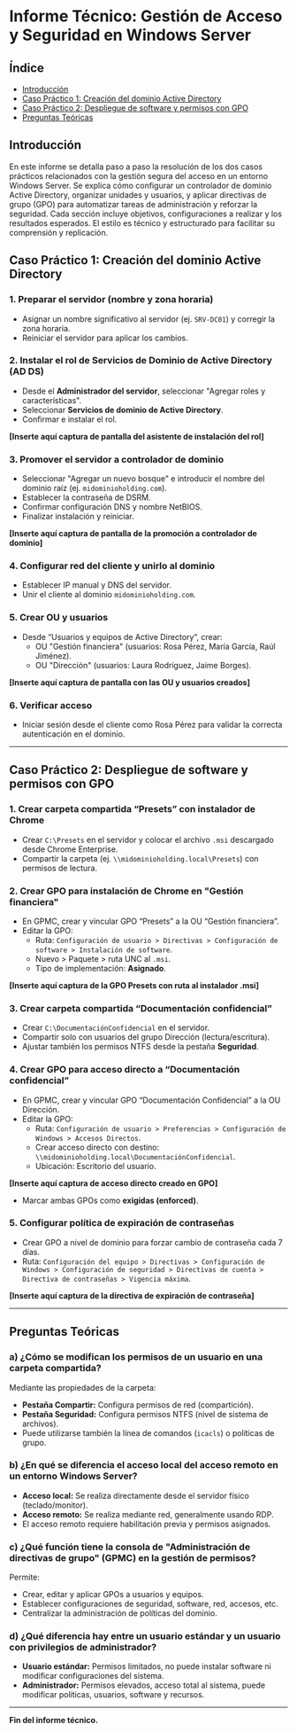 # Informe Técnico: Gestión de Acceso y Seguridad en Windows Server

## Índice
- [Introducción](#introducción)  
- [Caso Práctico 1: Creación del dominio Active Directory](#caso-práctico-1-creación-del-dominio-active-directory)  
- [Caso Práctico 2: Despliegue de software y permisos con GPO](#caso-práctico-2-despliegue-de-software-y-permisos-con-gpo)  
- [Preguntas Teóricas](#preguntas-teóricas)  

## Introducción

En este informe se detalla paso a paso la resolución de los dos casos prácticos relacionados con la gestión segura del acceso en un entorno Windows Server. Se explica cómo configurar un controlador de dominio Active Directory, organizar unidades y usuarios, y aplicar directivas de grupo (GPO) para automatizar tareas de administración y reforzar la seguridad. Cada sección incluye objetivos, configuraciones a realizar y los resultados esperados. El estilo es técnico y estructurado para facilitar su comprensión y replicación.

## Caso Práctico 1: Creación del dominio Active Directory

### 1. Preparar el servidor (nombre y zona horaria)

- Asignar un nombre significativo al servidor (ej. `SRV-DC01`) y corregir la zona horaria.
- Reiniciar el servidor para aplicar los cambios.

### 2. Instalar el rol de Servicios de Dominio de Active Directory (AD DS)

- Desde el **Administrador del servidor**, seleccionar "Agregar roles y características".
- Seleccionar **Servicios de dominio de Active Directory**.
- Confirmar e instalar el rol.

**[Inserte aquí captura de pantalla del asistente de instalación del rol]**

### 3. Promover el servidor a controlador de dominio

- Seleccionar "Agregar un nuevo bosque" e introducir el nombre del dominio raíz (ej. `midominioholding.com`).
- Establecer la contraseña de DSRM.
- Confirmar configuración DNS y nombre NetBIOS.
- Finalizar instalación y reiniciar.

**[Inserte aquí captura de pantalla de la promoción a controlador de dominio]**

### 4. Configurar red del cliente y unirlo al dominio

- Establecer IP manual y DNS del servidor.
- Unir el cliente al dominio `midominioholding.com`.

### 5. Crear OU y usuarios

- Desde “Usuarios y equipos de Active Directory”, crear:
  - OU "Gestión financiera" (usuarios: Rosa Pérez, María García, Raúl Jiménez).
  - OU "Dirección" (usuarios: Laura Rodríguez, Jaime Borges).

**[Inserte aquí captura de pantalla con las OU y usuarios creados]**

### 6. Verificar acceso

- Iniciar sesión desde el cliente como Rosa Pérez para validar la correcta autenticación en el dominio.

---

## Caso Práctico 2: Despliegue de software y permisos con GPO

### 1. Crear carpeta compartida “Presets” con instalador de Chrome

- Crear `C:\Presets` en el servidor y colocar el archivo `.msi` descargado desde Chrome Enterprise.
- Compartir la carpeta (ej. `\\midominioholding.local\Presets`) con permisos de lectura.

### 2. Crear GPO para instalación de Chrome en "Gestión financiera"

- En GPMC, crear y vincular GPO “Presets” a la OU “Gestión financiera”.
- Editar la GPO:
  - Ruta: `Configuración de usuario > Directivas > Configuración de software > Instalación de software`.
  - Nuevo > Paquete > ruta UNC al `.msi`.
  - Tipo de implementación: **Asignado**.

**[Inserte aquí captura de la GPO Presets con ruta al instalador .msi]**

### 3. Crear carpeta compartida “Documentación confidencial”

- Crear `C:\DocumentaciónConfidencial` en el servidor.
- Compartir solo con usuarios del grupo Dirección (lectura/escritura).
- Ajustar también los permisos NTFS desde la pestaña **Seguridad**.

### 4. Crear GPO para acceso directo a “Documentación confidencial”

- En GPMC, crear y vincular GPO “Documentación Confidencial” a la OU Dirección.
- Editar la GPO:
  - Ruta: `Configuración de usuario > Preferencias > Configuración de Windows > Accesos Directos`.
  - Crear acceso directo con destino: `\\midominioholding.local\DocumentaciónConfidencial`.
  - Ubicación: Escritorio del usuario.

**[Inserte aquí captura de acceso directo creado en GPO]**

- Marcar ambas GPOs como **exigidas (enforced)**.

### 5. Configurar política de expiración de contraseñas

- Crear GPO a nivel de dominio para forzar cambio de contraseña cada 7 días.
- Ruta: `Configuración del equipo > Directivas > Configuración de Windows > Configuración de seguridad > Directivas de cuenta > Directiva de contraseñas > Vigencia máxima`.

**[Inserte aquí captura de la directiva de expiración de contraseña]**

---

## Preguntas Teóricas

### a) ¿Cómo se modifican los permisos de un usuario en una carpeta compartida?

Mediante las propiedades de la carpeta:

- **Pestaña Compartir:** Configura permisos de red (compartición).
- **Pestaña Seguridad:** Configura permisos NTFS (nivel de sistema de archivos).
- Puede utilizarse también la línea de comandos (`icacls`) o políticas de grupo.

### b) ¿En qué se diferencia el acceso local del acceso remoto en un entorno Windows Server?

- **Acceso local:** Se realiza directamente desde el servidor físico (teclado/monitor).
- **Acceso remoto:** Se realiza mediante red, generalmente usando RDP.
- El acceso remoto requiere habilitación previa y permisos asignados.

### c) ¿Qué función tiene la consola de "Administración de directivas de grupo" (GPMC) en la gestión de permisos?

Permite:

- Crear, editar y aplicar GPOs a usuarios y equipos.
- Establecer configuraciones de seguridad, software, red, accesos, etc.
- Centralizar la administración de políticas del dominio.

### d) ¿Qué diferencia hay entre un usuario estándar y un usuario con privilegios de administrador?

- **Usuario estándar:** Permisos limitados, no puede instalar software ni modificar configuraciones del sistema.
- **Administrador:** Permisos elevados, acceso total al sistema, puede modificar políticas, usuarios, software y recursos.

---

**Fin del informe técnico.**
